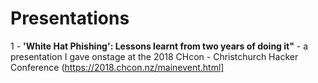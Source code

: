 # Presentations

1 -  **'White Hat Phishing': Lessons learnt from two years of doing it"** - a presentation I gave onstage at the 2018 CHcon - Christchurch Hacker Conference (https://2018.chcon.nz/mainevent.html]



